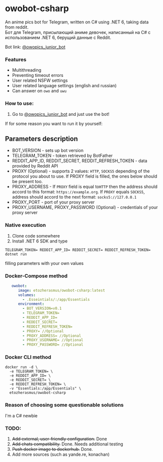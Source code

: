 # owobot-csharp

An anime pics bot for Telegram, written on C# using .NET 6, taking data from reddit.   
Бот для Telegram, присылающий аниме девочек, написанный на C# с использованием .NET 6, берущий данные с Reddit.

Bot link:  [@owopics_junior_bot](https://t.me/owopics_junior_bot)

### Features
* Multithreading
* Preventing timeout errors
* User related NSFW settings
* User related language settings (english and russian)
* Can answer on `owo` and `uwu`

### How to use:
1. Go to [@owopics_junior_bot](https://t.me/owopics_junior_bot) and just use the bot!

If for some reason you want to run it by yourself:

## Parameters description
 - BOT_VERSION - sets up bot version
 - TELEGRAM_TOKEN - token retrieved by BotFather
 - REDDIT_APP_ID, REDDIT_SECRET, REDDIT_REFRESH_TOKEN - data provided by Reddit API
 - PROXY (Optional) - supports 2 values: ```HTTP```, ```SOCKS5``` depending of the protocol you about to use. If PROXY field is filled, the ones below should be present too.
 - PROXY_ADDRESS - If ```PROXY``` field is equal to```HTTP``` then the address should accord to this format: ```https://example.org```. If ```PROXY``` equals ```SOCKS5```, address should accord to the next format: ```socks5://127.0.0.1```
 - PROXY_PORT - port of your proxy server
 - PROXY_USERNAME, PROXY_PASSWORD (Optional) - credentials of your proxy server 
### Native execution
1. Clone code somewhere
2. Install .NET 6 SDK and type

```shell
TELEGRAM_TOKEN= REDDIT_APP_ID= REDDIT_SECRET= REDDIT_REFRESH_TOKEN= dotnet run
```
filling parameters with your own values

### Docker-Compose method
```yaml
   owobot:
      image: etozherasmus/owobot-csharp:latest
      volumes:
        - .Esseintials/:/app/Essentials
      environment:
        - BOT_VERSION=v0.1
        - TELEGRAM_TOKEN=
        - REDDIT_APP_ID=
        - REDDIT_SECRET=
        - REDDIT_REFRESH_TOKEN=
        - PROXY= //Optional
        - PROXY_ADDRESS= //Optional
        - PROXY_USERNAME= //Optional
        - PROXY_PASSWORD= //Optional
```

### Docker CLI method
```shell
docker run -d \
  -e TELEGRAM_TOKEN= \
  -e REDDIT_APP_ID= \
  -e REDDIT_SECRET= \
  -e REDDIT_REFRESH_TOKEN= \
  -v "Essentials:/app/Essentials" \
  etozherasmus/owobot-csharp
```

### Reason of choosing some questionable solutions

I'm a C# newbie

### TODO: 
1. ~~Add external, user-friendly configuration.~~ Done
2. ~~Add chats compatibility.~~ Done. Needs additional testing
3. ~~Push docker image to dockerhub.~~ Done.
4. Add more sources (such as yande.re, konachan)

